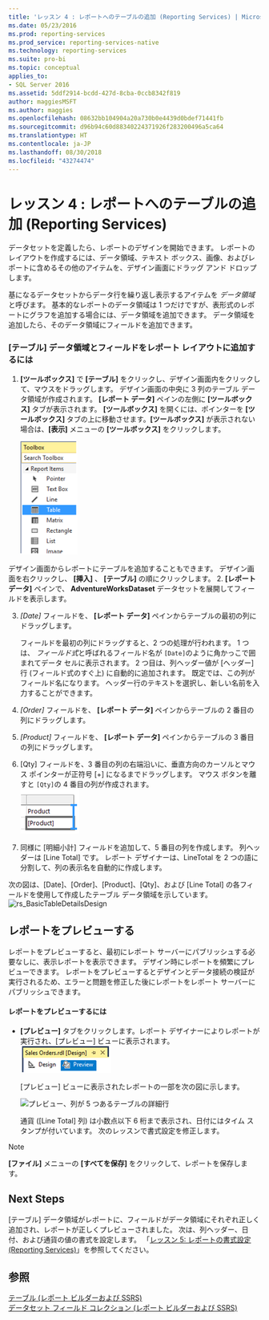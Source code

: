 ```yaml
---
title: 'レッスン 4 : レポートへのテーブルの追加 (Reporting Services) | Microsoft Docs'
ms.date: 05/23/2016
ms.prod: reporting-services
ms.prod_service: reporting-services-native
ms.technology: reporting-services
ms.suite: pro-bi
ms.topic: conceptual
applies_to:
- SQL Server 2016
ms.assetid: 5ddf2914-bcdd-427d-8cba-0ccb8342f819
author: maggiesMSFT
ms.author: maggies
ms.openlocfilehash: 08632bb104904a20a730b0e4439d0bdef71441fb
ms.sourcegitcommit: d96b94c60d88340224371926f283200496a5ca64
ms.translationtype: HT
ms.contentlocale: ja-JP
ms.lasthandoff: 08/30/2018
ms.locfileid: "43274474"
---
```

# <a name="lesson-4-adding-a-table-to-the-report-reporting-services"></a>レッスン 4 : レポートへのテーブルの追加 (Reporting Services)
データセットを定義したら、レポートのデザインを開始できます。 レポートのレイアウトを作成するには、データ領域、テキスト ボックス、画像、およびレポートに含めるその他のアイテムを、デザイン画面にドラッグ アンド ドロップします。  
  
基になるデータセットからデータ行を繰り返し表示するアイテムを *データ領域*と呼びます。 基本的なレポートのデータ領域は 1 つだけですが、表形式のレポートにグラフを追加する場合には、データ領域を追加できます。 データ領域を追加したら、そのデータ領域にフィールドを追加できます。  
  
### <a name="to-add-a-table-data-region-and-fields-to-a-report-layout"></a>[テーブル] データ領域とフィールドをレポート レイアウトに追加するには  
  
1.  **[ツールボックス]** で **[テーブル]** をクリックし、デザイン画面内をクリックして、マウスをドラッグします。 デザイン画面の中央に 3 列のテーブル データ領域が作成されます。 **[レポート データ]** ペインの左側に **[ツールボックス]** タブが表示されます。 **[ツールボックス]** を開くには、ポインターを **[ツールボックス]** タブの上に移動させます。**[ツールボックス]** が表示されない場合は、**[表示]** メニューの **[ツールボックス]** をクリックします。
  
     ![ssrs_ssdt_addtable](../reporting-services/media/ssrs-ssdt-addtable.png) 
  
  デザイン画面からレポートにテーブルを追加することもできます。  デザイン画面を右クリックし、 **[挿入]** 、 **[テーブル]** の順にクリックします。
2.  **[レポート データ]** ペインで、 **AdventureWorksDataset** データセットを展開してフィールドを表示します。  
  
3.  *[Date]* フィールドを、 **[レポート データ]** ペインからテーブルの最初の列にドラッグします。  
  
    フィールドを最初の列にドラッグすると、2 つの処理が行われます。 1 つは、 *フィールド式*と呼ばれるフィールド名が `[Date]`のように角かっこで囲まれてデータ セルに表示されます。 2 つ目は、列ヘッダー値が [ヘッダー] 行 (フィールド式のすぐ上) に自動的に追加されます。 既定では、この列がフィールド名になります。 ヘッダー行のテキストを選択し、新しい名前を入力することができます。  
  
4.  *[Order]* フィールドを、 **[レポート データ]** ペインからテーブルの 2 番目の列にドラッグします。  
  
5.  *[Product]* フィールドを、 **[レポート データ]** ペインからテーブルの 3 番目の列にドラッグします。  
  
6.  [Qty] フィールドを、3 番目の列の右端沿いに、垂直方向のカーソルとマウス ポインターが正符号 [+] になるまでドラッグします。 マウス ボタンを離すと `[Qty]`の 4 番目の列が作成されます。  
![ssrs_tutorial_addcolumn](../reporting-services/media/ssrs-tutorial-addcolumn.png)  
  
7.  同様に [明細小計] フィールドを追加して、5 番目の列を作成します。 列ヘッダーは [Line Total] です。 レポート デザイナーは、LineTotal を 2 つの語に分割して、列の表示名を自動的に作成します。  
  
  
次の図は、[Date]、[Order]、[Product]、[Qty]、および [Line Total] の各フィールドを使用して作成したテーブル データ領域を示しています。  
![rs_BasicTableDetailsDesign](../reporting-services/media/rs-basictabledetailsdesign.png)  
  
## <a name="preview-your-report"></a>レポートをプレビューする  
レポートをプレビューすると、最初にレポート サーバーにパブリッシュする必要なしに、表示レポートを表示できます。 デザイン時にレポートを頻繁にプレビューできます。 レポートをプレビューするとデザインとデータ接続の検証が実行されるため、エラーと問題を修正した後にレポートをレポート サーバーにパブリッシュできます。  
  
#### <a name="to-preview-a-report"></a>レポートをプレビューするには  
  
-   **[プレビュー]** タブをクリックします。レポート デザイナーによりレポートが実行され、[プレビュー] ビューに表示されます。
![ssrs_ssdt_preview](../reporting-services/media/ssrs-ssdt-preview.png)  
  
    [プレビュー] ビューに表示されたレポートの一部を次の図に示します。  
  
    ![プレビュー、列が 5 つあるテーブルの詳細行](../reporting-services/media/rs-basictabledetailspreview.png "プレビュー、列が 5 つあるテーブルの詳細行")  
  
    通貨 ([Line Total] 列) は小数点以下 6 桁まで表示され、日付にはタイム スタンプが付いています。 次のレッスンで書式設定を修正します。  
  
> [!NOTE]  
> **[ファイル]** メニューの **[すべてを保存]** をクリックして、レポートを保存します。  
  
## <a name="next-steps"></a>Next Steps  
[テーブル] データ領域がレポートに、フィールドがデータ領域にそれぞれ正しく追加され、レポートが正しくプレビューされました。 次は、列ヘッダー、日付、および通貨の値の書式を設定します。 「[レッスン 5: レポートの書式設定 &#40;Reporting Services&#41;](../reporting-services/lesson-5-formatting-a-report-reporting-services.md)」を参照してください。  
  
## <a name="see-also"></a>参照  
[テーブル &#40;レポート ビルダーおよび SSRS&#41;](../reporting-services/report-design/tables-report-builder-and-ssrs.md)  
[データセット フィールド コレクション &#40;レポート ビルダーおよび SSRS&#41;](../reporting-services/report-data/dataset-fields-collection-report-builder-and-ssrs.md)  
